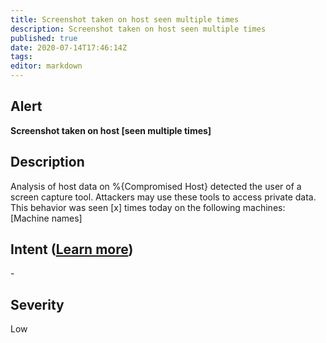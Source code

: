 ```yaml
---
title: Screenshot taken on host seen multiple times
description: Screenshot taken on host seen multiple times
published: true
date: 2020-07-14T17:46:14Z
tags:
editor: markdown
---
```


## Alert
**Screenshot taken on host [seen multiple times]**

## Description
Analysis of host data on %{Compromised Host} detected the user of a screen capture tool. Attackers may use these tools to access private data. This behavior was seen [x] times today on the following machines: [Machine names]

## Intent ([Learn more](/public/security/alerts/intentions.md))
\-

## Severity
Low




